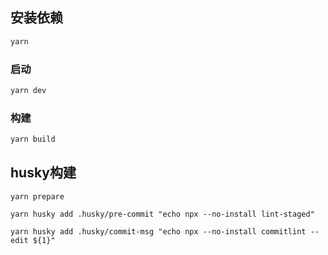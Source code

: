## 安装依赖

```sh
yarn
```

### 启动

```sh
yarn dev
```

### 构建

```sh
yarn build
```

## husky构建

```
yarn prepare
```

```
yarn husky add .husky/pre-commit "echo npx --no-install lint-staged"
```

```
yarn husky add .husky/commit-msg "echo npx --no-install commitlint --edit ${1}"
```

